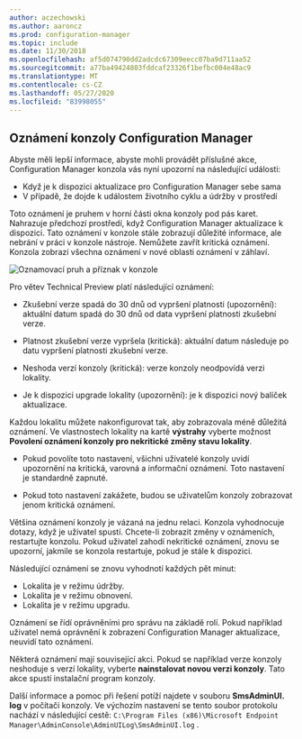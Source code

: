 ```yaml
---
author: aczechowski
ms.author: aaroncz
ms.prod: configuration-manager
ms.topic: include
ms.date: 11/30/2018
ms.openlocfilehash: af5d074790dd2adcdc67309eecc07ba9d711aa52
ms.sourcegitcommit: a77ba49424803fddcaf23326f1befbc004e48ac9
ms.translationtype: MT
ms.contentlocale: cs-CZ
ms.lasthandoff: 05/27/2020
ms.locfileid: "83998055"
---
```

## <a name="configuration-manager-console-notifications"></a><a name="bkmk_notify"></a>Oznámení konzoly Configuration Manager
<!--1318035-->
Abyste měli lepší informace, abyste mohli provádět příslušné akce, Configuration Manager konzola vás nyní upozorní na následující události:
- Když je k dispozici aktualizace pro Configuration Manager sebe sama
- V případě, že dojde k událostem životního cyklu a údržby v prostředí

Toto oznámení je pruhem v horní části okna konzoly pod pás karet. Nahrazuje předchozí prostředí, když Configuration Manager aktualizace k dispozici. Tato oznámení v konzole stále zobrazují důležité informace, ale nebrání v práci v konzole nástroje. Nemůžete zavřít kritická oznámení. Konzola zobrazí všechna oznámení v nové oblasti oznámení v záhlaví. 

![Oznamovací pruh a příznak v konzole](../../media/1318035-notify-eval-version-expired.png)

Pro větev Technical Preview platí následující oznámení:  

- Zkušební verze spadá do 30 dnů od vypršení platnosti (upozornění): aktuální datum spadá do 30 dnů od data vypršení platnosti zkušební verze.  

- Platnost zkušební verze vypršela (kritická): aktuální datum následuje po datu vypršení platnosti zkušební verze.  

- Neshoda verzí konzoly (kritická): verze konzoly neodpovídá verzi lokality.  

- Je k dispozici upgrade lokality (upozornění): je k dispozici nový balíček aktualizace.  


Každou lokalitu můžete nakonfigurovat tak, aby zobrazovala méně důležitá oznámení. Ve vlastnostech lokality na kartě **výstrahy** vyberte možnost **Povolení oznámení konzoly pro nekritické změny stavu lokality**. 

- Pokud povolíte toto nastavení, všichni uživatelé konzoly uvidí upozornění na kritická, varovná a informační oznámení. Toto nastavení je standardně zapnuté.  

- Pokud toto nastavení zakážete, budou se uživatelům konzoly zobrazovat jenom kritická oznámení.  

Většina oznámení konzoly je vázaná na jednu relaci. Konzola vyhodnocuje dotazy, když je uživatel spustí. Chcete-li zobrazit změny v oznámeních, restartujte konzolu. Pokud uživatel zahodí nekritické oznámení, znovu se upozorní, jakmile se konzola restartuje, pokud je stále k dispozici. 

Následující oznámení se znovu vyhodnotí každých pět minut:
- Lokalita je v režimu údržby.  
- Lokalita je v režimu obnovení.  
- Lokalita je v režimu upgradu.  

Oznámení se řídí oprávněními pro správu na základě rolí. Pokud například uživatel nemá oprávnění k zobrazení Configuration Manager aktualizace, neuvidí tato oznámení.

Některá oznámení mají související akci. Pokud se například verze konzoly neshoduje s verzí lokality, vyberte **nainstalovat novou verzi konzoly**. Tato akce spustí instalační program konzoly. 

Další informace a pomoc při řešení potíží najdete v souboru **SmsAdminUI. log** v počítači konzoly. Ve výchozím nastavení se tento soubor protokolu nachází v následující cestě: `C:\Program Files (x86)\Microsoft Endpoint Manager\AdminConsole\AdminUILog\SmsAdminUI.log` .

